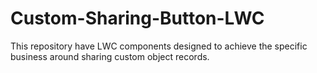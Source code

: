 # Custom-Sharing-Button-LWC
This repository have LWC components designed to achieve the specific business around sharing custom object records.
